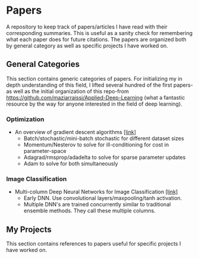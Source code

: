 # Papers
A repository to keep track of papers/articles I have read with their corresponding summaries. This is useful as a sanity check for remembering what each paper does for future citations. The papers are organized both by general category as well as specific projects I have worked on.

## General Categories
This section contains generic categories of papers. For initializing my in depth understanding of this field, I lifted several hundred of the first papers-as well as the initial organization of this repo-from https://github.com/maziarraissi/Applied-Deep-Learning (what a fantastic resource by the way for anyone interested in the field of deep learning).

### Optimization
* An overview of gradient descent algorithms [[link]](https://ruder.io/optimizing-gradient-descent/)
  - Batch/stochastic/mini-batch stochastic for different dataset sizes
  - Momentum/Nesterov to solve for ill-conditioning for cost in parameter-space
  - Adagrad/rmsprop/adadelta to solve for sparse parameter updates
  - Adam to solve for both simultaneously

### Image Classification
* Multi-column Deep Neural Networks for Image Classification [[link]](https://arxiv.org/pdf/1202.2745.pdf)
  - Early DNN. Use convolutional layers/maxpooling/tanh activation. 
  - Multiple DNN's are trained concurrently similar to traditional ensemble methods. They call these multiple columns.




## My Projects
This section contains references to papers useful for specific projects I have worked on. 

